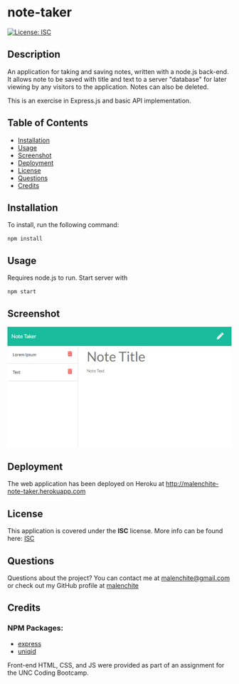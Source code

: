# note-taker
[![License: ISC](https://img.shields.io/badge/License-ISC-blue.svg)](https://opensource.org/licenses/ISC)
## Description
An application for taking and saving notes, written with a node.js back-end. It allows note to be saved with title and text to a server "database" for later viewing by any visitors to the application. Notes can also be deleted.

This is an exercise in Express.js and basic API implementation.

## Table of Contents
* [Installation](#Installation)
* [Usage](#Usage)
* [Screenshot](#Screenshot)
* [Deployment](#Deployment)
* [License](#License)
* [Questions](#Questions)
* [Credits](#Credits)

## Installation
To install, run the following command:
```
npm install
```

## Usage
Requires node.js to run. Start server with
```
npm start
```

## Screenshot
![Screenshot](assets/images/example-screenshot.png)  

## Deployment
The web application has been deployed on Heroku at http://malenchite-note-taker.herokuapp.com

## License  
This application is covered under the **ISC** license. More info can be found here: [ISC](https://opensource.org/licenses/ISC)

## Questions
Questions about the project? You can contact me at malenchite@gmail.com or check out my GitHub profile at [malenchite](https://github.com/malenchite)

## Credits
### NPM Packages:
* [express](https://www.npmjs.com/package/express)  
* [uniqid](https://www.npmjs.com/package/uniqid)  

Front-end HTML, CSS, and JS were provided as part of an assignment for the UNC Coding Bootcamp.
